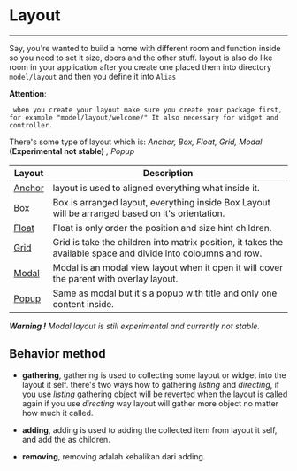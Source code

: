 # Layout 
***

Say, you're wanted to build a home with different room and function inside so you need to set it size, doors and
the other stuff. layout is also do like room in your application after you create one placed them into directory
`model/layout` and then you define it into `Alias`

**Attention**:

     when you create your layout make sure you create your package first, for example "model/layout/welcome/" It also necessary for widget and controller.

There's some type of layout which is: *Anchor, Box, Float, Grid, Modal* **(Experimental not stable)** *, Popup*

| Layout | Description |
| -- | -- |
| [Anchor](https://kivy.org/docs/api-kivy.uix.anchorlayout.html) | layout is used to aligned everything what inside it. |
| [Box](https://kivy.org/docs/api-kivy.uix.boxlayout.html) | Box is arranged layout, everything inside Box Layout will be arranged based on it's orientation. |
| [Float](https://kivy.org/docs/api-kivy.uix.floatlayout.html) | Float is only order the position and size hint children. |
| [Grid](https://kivy.org/docs/api-kivy.uix.gridlayout.html) | Grid is take the children into matrix position, it takes the available space and divide into coloumns and row. |
| [Modal](https://kivy.org/docs/api-kivy.uix.modalview.html) | Modal is an modal view layout when it open it will cover the parent with overlay layout.|
| [Popup](https://kivy.org/docs/api-kivy.uix.popup.html) | Same as modal but it's a popup with title and only one content inside. |

***Warning !*** *Modal layout is still experimental and currently not stable.*

## Behavior method
- **gathering**, gathering is used to collecting some layout or widget into the layout it self. there's two ways how to gathering *listing* and *directing*, if you use *listing* gathering object will be reverted when the layout is called again if you use *directing* way layout will gather more object no matter how much it called.

- **adding**, adding is used to adding the collected item from layout it self, and add the as children.

- **removing**, removing adalah kebalikan dari adding.